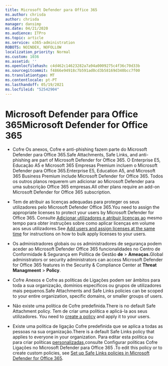 ```yaml
---
title: Microsoft Defender para Office 365
ms.author: chrisda
author: chrisda
manager: dansimp
ms.date: 04/21/2020
ms.audience: ITPro
ms.topic: article
ms.service: o365-administration
ROBOTS: NOINDEX, NOFOLLOW
localization_priority: Normal
ms.custom: 1036
ms.assetid: ''
ms.openlocfilehash: c4d462c14623282a7a94a0009275c4f36c70d33b
ms.sourcegitcommit: f4866e94918c7b591ad0cd3b58169d340bcc7f00
ms.translationtype: MT
ms.contentlocale: pt-PT
ms.lasthandoff: 05/19/2021
ms.locfileid: "52542904"
---
```

# <a name="microsoft-defender-for-office-365"></a><span data-ttu-id="56b91-102">Microsoft Defender para Office 365</span><span class="sxs-lookup"><span data-stu-id="56b91-102">Microsoft Defender for Office 365</span></span>

- <span data-ttu-id="56b91-103">Cofre Os anexos, Cofre e anti-phishing fazem parte do Microsoft Defender para Office 365.</span><span class="sxs-lookup"><span data-stu-id="56b91-103">Safe Attachments, Safe Links, and anti-phishing are part of Microsoft Defender for Office 365.</span></span> <span data-ttu-id="56b91-104">O Enterprise E5, Educação A5 e Microsoft 365 Empresas Premium incluem o Microsoft Defender para Office 365.</span><span class="sxs-lookup"><span data-stu-id="56b91-104">Enterprise E5, Education A5, and Microsoft 365 Business Premium include Microsoft Defender for Office 365.</span></span> <span data-ttu-id="56b91-105">Todos os outros planos requerem um adicionar ao Microsoft Defender para uma subscrição Office 365 empresas.</span><span class="sxs-lookup"><span data-stu-id="56b91-105">All other plans require an add-on Microsoft Defender for Office 365 subscription.</span></span>

- <span data-ttu-id="56b91-106">Tem de atribuir as licenças adequadas para proteger os seus utilizadores pelo Microsoft Defender Office 365.</span><span class="sxs-lookup"><span data-stu-id="56b91-106">You need to assign the appropriate licenses to protect your users by Microsoft Defender for Office 365.</span></span> <span data-ttu-id="56b91-107">Consulte [Adicionar utilizadores e atribuir licenças ao](/microsoft-365/admin/add-users/add-users) mesmo tempo para obter instruções sobre como aplicar licenças em volume aos seus utilizadores.</span><span class="sxs-lookup"><span data-stu-id="56b91-107">See [Add users and assign licenses at the same time](/microsoft-365/admin/add-users/add-users) for instructions on how to bulk apply licenses to your users.</span></span>

- <span data-ttu-id="56b91-108">Os administradores globais ou os administradores de segurança podem aceder ao Microsoft Defender Office 365 funcionalidades no Centro de Conformidade & Segurança em Política de Gestão **de** \> **Ameaças.**</span><span class="sxs-lookup"><span data-stu-id="56b91-108">Global administrators or security administrators can access Microsoft Defender for Office 365 features in the Security & Compliance Center at **Threat Managmeent** \> **Policy**.</span></span>

- <span data-ttu-id="56b91-109">Cofre Anexos e Cofre as políticas de Ligações podem ser âmbitos para toda a sua organização, domínios específicos ou grupos de utilizadores mais pequenos.</span><span class="sxs-lookup"><span data-stu-id="56b91-109">Safe Attachments and Safe Links policies can be scoped to your entire organization, specific domains, or smaller groups of users.</span></span>

- <span data-ttu-id="56b91-110">Não existe uma política de Cofre predefinida.</span><span class="sxs-lookup"><span data-stu-id="56b91-110">There is no default  Safe Attachment policy.</span></span> <span data-ttu-id="56b91-111">Tem de criar uma política e aplicá-la aos seus utilizadores. [](/microsoft-365/security/office-365-security/set-up-atp-safe-attachments-policies)</span><span class="sxs-lookup"><span data-stu-id="56b91-111">You need to [create a policy](/microsoft-365/security/office-365-security/set-up-atp-safe-attachments-policies) and apply it to your users.</span></span>

- <span data-ttu-id="56b91-112">Existe uma política de ligação Cofre predefinida que se aplica a todas as pessoas na sua organização.</span><span class="sxs-lookup"><span data-stu-id="56b91-112">There is a default Safe Links policy that applies to everyone in your organization.</span></span> <span data-ttu-id="56b91-113">Para editar esta política ou para criar políticas [personalizadas,](/microsoft-365/security/office-365-security/set-up-atp-safe-links-policies)consulte Configurar políticas Cofre Ligações no Microsoft Defender para Office 365 .</span><span class="sxs-lookup"><span data-stu-id="56b91-113">To edit this policy or to create custom policies, see [Set up Safe Links policies in Microsoft Defender for Office 365](/microsoft-365/security/office-365-security/set-up-atp-safe-links-policies).</span></span>
